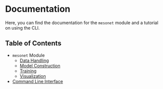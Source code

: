 # <!-- omit in toc --> Documentation

Here, you can find the documentation for the `mesonet` module and a tutorial on using the CLI.

## <!-- omit in toc --> Table of Contents

- `mesonet` Module
  - [Data Handling](./mesonet/data.md)
  - [Model Construction](./mesonet/model.md)
  - [Training](./mesonet/train.md)
  - [Visualization](./mesonet/visualization.md)
- [Command Line Interface](./cli.md)
